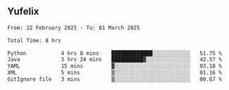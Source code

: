 ## Yufelix

<!--START_SECTION:waka-->

```txt
From: 22 February 2025 - To: 01 March 2025

Total Time: 8 hrs

Python           4 hrs 8 mins    █████████████░░░░░░░░░░░░   51.75 %
Java             3 hrs 24 mins   ██████████▓░░░░░░░░░░░░░░   42.57 %
YAML             15 mins         ▓░░░░░░░░░░░░░░░░░░░░░░░░   03.18 %
XML              5 mins          ▒░░░░░░░░░░░░░░░░░░░░░░░░   01.16 %
GitIgnore file   3 mins          ▒░░░░░░░░░░░░░░░░░░░░░░░░   00.67 %
```

<!--END_SECTION:waka-->

